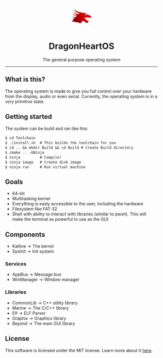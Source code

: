 <center>
<img src="Meta/logo.png" height=80>
<h1>DragonHeartOS</h1>
<p>The general purpose operating system</p>
</center>
<hr>

## What is this?

The operating system is made to give you full control over your hardware from the display, audio or even serial. Currently, the operating system is in a _very_ primitive state.

## Getting started

The system can be build and ran like this:

```
$ cd Toolchain
$ ./install.sh  # This builds the toolchain for you
$ cd .. && mkdir Build && cd Build # Create Build directory
$ cmake .. -GNinja
$ ninja         # Compile!
$ ninja image   # Create disk image
$ ninja run     # Run virtual machine
```

## Goals

 - 64-bit
 - Multitasking kernel
 - Everything is easly accessible to the user, including the hardware
 - Filesystem like FAT-32
 - Shell with ability to interact with libraries (similar to pwsh). This will make the terminal as powerful to use as the GUI

## Components

 - Katline -> The kernel
 - SysInit -> Init system

### Services

 - AppBus -> Message bus
 - WinManager -> Window manager

### Libraries 

 - CommonLib -> C++ utility library
 - Marine -> The C/C++ library
 - Elf -> ELF Parser
 - Graphix -> Graphics library
 - Beyond -> The main GUI library

## License

This software is licensed under the MIT license. Learn more about it [here](LICENSE).
